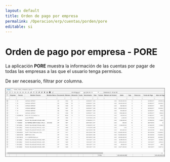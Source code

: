 ```yaml
---
layout: default
title: Orden de pago por empresa
permalink: /Operacion/erp/cuentas/porden/pore
editable: si
---
```


# Orden de pago por empresa - PORE

La aplicación **PORE** muestra la información de las cuentas por pagar de todas las empresas a las que el usuario tenga permisos.  

De ser necesario, filtrar por columna.

![](pore.png)